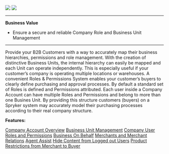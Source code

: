 <div class='feature-text'>
    <div class='feature-images'>
    <img class="light-mode" src="https://spryker.s3.eu-central-1.amazonaws.com/docs/Document+360/Capabilities+icons/light/company+account+management.svg"/>
    <img class="dark-mode" src="https://spryker.s3.eu-central-1.amazonaws.com/docs/Document+360/Capabilities+icons/dark/Company+Account+Management.svg"/>
    </div>
    <div class="feature-text-wrap">

***
**Business Value**
* Ensure a secure and reliable Company Role and Business Unit Management
***
Provide your B2B Customers with a way to accurately map their business hierarchies, permissions and role management. With the creation of distinctive Business Units, the internal hierarchy can easily be mapped and each Unit can operate independently. This is especially useful if your customer’s company is operating multiple locations or warehouses. A convenient Roles & Permissions System enables your customer’s buyers to clearly define purchasing and approval processes. By default a standard set of Roles is defined and Permissions attributed. Each user inside a Company Account can have multiple Roles and Permissions and belong to more than one Busines Unit. By providing this structure customers (buyers) on a Spryker system may accurately model their purchasing processes according to their real company structure.
    </div>
</div>

**Features:**

<div>
<a class="feature-link" href="https://documentation.spryker.com/docs/company-account-overview">Company Account Overview</a>    
<a class="feature-link" href="https://documentation.spryker.com/docs/business-unit-management">Business Unit Management</a>
<a class="feature-link" href="https://documentation.spryker.com/docs/company-user-permissions">Company User Roles and Permissions</a>
 <a class="feature-link" href="https://documentation.spryker.com/docs/business-on-behalf-201903">Business On Behalf</a>
<a class="feature-link" href="https://documentation.spryker.com/docs/merchants-and-merchant-relations">Merchants and Merchant Relations</a>
<a class="feature-link" href="https://documentation.spryker.com/docs/agent-assist">Agent Assist</a>
<a class="feature-link" href="https://documentation.spryker.com/docs/hide-content-from-logged-out-users">Hide Content from Logged out Users</a>
<a class="feature-link" href="https://documentation.spryker.com/docs/product-restrictions-from-merchant-to-buyer-201903">Product Restrictions from Merchant to Buyer</a>
</div>